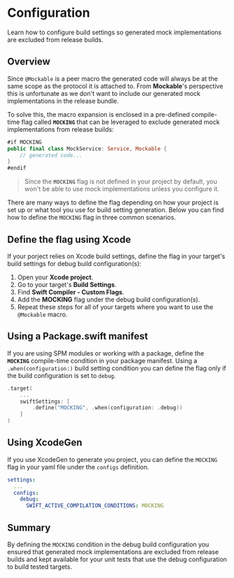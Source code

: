 # Configuration

Learn how to configure build settings so generated mock implementations are excluded from release builds.

## Overview

Since `@Mockable` is a peer macro the generated code will always be at the same scope as the protocol it is attached to. From **Mockable**'s perspective this is unfortunate as we don't want to include our generated mock implementations in the release bundle.

To solve this, the macro expansion is enclosed in a pre-defined compile-time flag called **`MOCKING`** that can be leveraged to exclude generated mock implementations from release builds:
```swift
#if MOCKING
public final class MockService: Service, Mockable {
    // generated code...
}
#endif
```

> Since the **`MOCKING`** flag is not defined in your project by default, you won't be able to use mock implementations unless you configure it.

There are many ways to define the flag depending on how your project is set up or what tool you use for build setting generation. Below you can find how to define the `MOCKING` flag in three common scenarios.

## Define the flag using Xcode
If your porject relies on Xcode build settings, define the flag in your target's build settings for debug build configuration(s):
1. Open your **Xcode project**.
2. Go to your target's **Build Settings**.
3. Find **Swift Compiler - Custom Flags**.
4. Add the **MOCKING** flag under the debug build configuration(s).
5. Repeat these steps for all of your targets where you want to use the `@Mockable` macro.

## Using a Package.swift manifest
If you are using SPM modules or working with a package, define the **`MOCKING`** compile-time condition in your package manifest. Using a `.when(configuration:)` build setting condition you can define the flag only if the build configuration is set to `debug`.
```swift
.target(
    ...
    swiftSettings: [
        .define("MOCKING", .when(configuration: .debug))
    ]
)
```

## Using XcodeGen
If you use XcodeGen to generate you project, you can define the `MOCKING` flag in your yaml file under the `configs` definition.  
```yml
settings:
  ...
  configs:
    debug:
      SWIFT_ACTIVE_COMPILATION_CONDITIONS: MOCKING
```

## Summary

By defining the `MOCKING` condition in the debug build configuration you ensured that generated mock implementations are excluded from release builds and kept available for your unit tests that use the debug configuration to build tested targets. 
